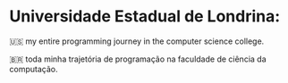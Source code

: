 # Universidade Estadual de Londrina:

🇺🇸 my entire programming journey in the computer science college.

🇧🇷 toda minha trajetória de programação na faculdade de ciência da computação.
